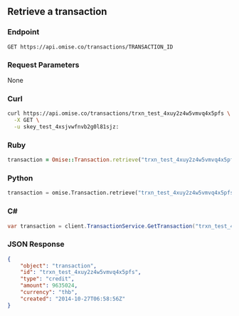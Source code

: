 ## Retrieve a transaction

### Endpoint

```
GET https://api.omise.co/transactions/TRANSACTION_ID
```

### Request Parameters

None

### Curl

```sh
curl https://api.omise.co/transactions/trxn_test_4xuy2z4w5vmvq4x5pfs \
  -X GET \
  -u skey_test_4xsjvwfnvb2g0l81sjz:
```

### Ruby

```ruby
transaction = Omise::Transaction.retrieve("trxn_test_4xuy2z4w5vmvq4x5pfs")
```

### Python

```python
transaction = omise.Transaction.retrieve("trxn_test_4xuy2z4w5vmvq4x5pfs")
```

### C&#35;

```c#
var transaction = client.TransactionService.GetTransaction("trxn_test_4xuy2z4w5vmvq4x5pfs");
```

### JSON Response

```json
{
    "object": "transaction",
    "id": "trxn_test_4xuy2z4w5vmvq4x5pfs",
    "type": "credit",
    "amount": 9635024,
    "currency": "thb",
    "created": "2014-10-27T06:58:56Z"
}
```
